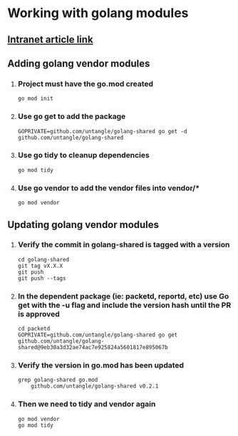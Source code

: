 # Working with golang modules
## [Intranet article link](https://intranet.untangle.com/display/MF/Working+with+Golang+Modules)
## Adding golang vendor modules
1. ### Project must have the go.mod created
    ```
    go mod init
    ```
2. ### Use go get to add the package
    ```
    GOPRIVATE=github.com/untangle/golang-shared go get -d github.com/untangle/golang-shared
    ```
3. ### Use go tidy to cleanup dependencies
    ```
    go mod tidy
    ```
4. ### Use go vendor to add the vendor files into vendor/*
    ```
    go mod vendor
    ```
## Updating golang vendor modules
1. ### Verify the commit in golang-shared is tagged with a version
    ```
    cd golang-shared
    git tag vX.X.X
    git push
    git push --tags
    ```
2. ### In the dependent package (ie: packetd, reportd, etc) use Go get with the -u flag and include the version hash until the PR is approved
    ```
    cd packetd
    GOPRIVATE=github.com/untangle/golang-shared go get github.com/untangle/golang-shared@9eb30a3d32ae74ac7e925824a5601817e895067b
    ```

3. ### Verify the version in go.mod has been updated
    ```
    grep golang-shared go.mod
        github.com/untangle/golang-shared v0.2.1
    ```
4. ### Then we need to tidy and vendor again
    ```
    go mod vendor
    go mod tidy
    ```